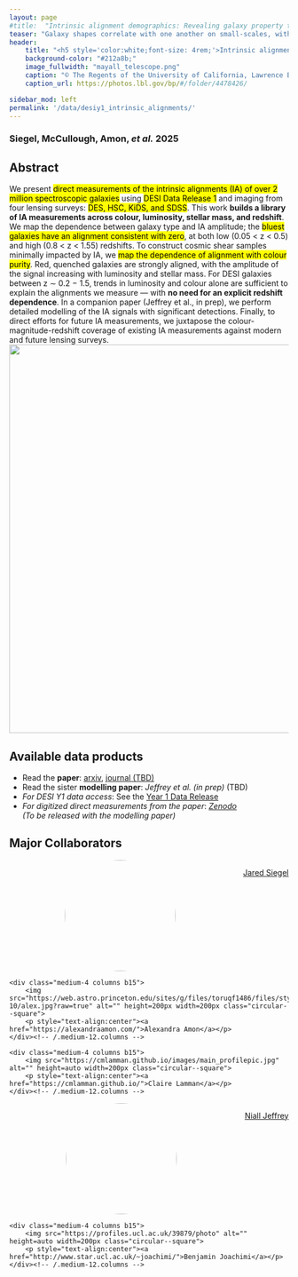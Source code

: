 ```yaml
---
layout: page
#title:  "Intrinsic alignment demographics: Revealing galaxy property trends with DESI Y1"
teaser: "Galaxy shapes correlate with one another on small-scales, with a magnitude that depends on their local environment -- captured by their luminosities, colors, and star formation histories."
header:
    title: "<h5 style='color:white;font-size: 4rem;'>Intrinsic alignment demographics:</h5><br><h4 style='color:white;font-size: 4rem;'>Revealing galaxy propoerty trends with DESI Y1</h4>"
    background-color: "#212a8b;"
    image_fullwidth: "mayall_telescope.png"
    caption: "© The Regents of the University of California, Lawrence Berkeley National Laboratory"
    caption_url: https://photos.lbl.gov/bp/#/folder/4478426/

sidebar_mod: left
permalink: '/data/desiy1_intrinsic_alignments/'
---
```

<script src='https://cdnjs.cloudflare.com/ajax/libs/mathjax/2.7.4/MathJax.js?config=default'></script>
<style>.circular--square { border-radius: 50%; display: block; margin-left: auto; margin-right: auto;}</style>
### Siegel, McCullough, Amon, <em>et al.</em> 2025
## Abstract
We present <mark>direct measurements of the intrinsic alignments (IA) of over 2 million spectroscopic galaxies</mark> using <mark>DESI Data Release 1</mark> and imaging from four lensing surveys: <mark>DES, HSC, KiDS, and SDSS</mark>. This work <strong>builds a library of IA measurements across colour, luminosity, stellar mass, and redshift</strong>. We map the dependence between galaxy type and IA amplitude; the <mark>bluest galaxies have an alignment consistent with zero</mark>, at both low (0.05 < z < 0.5) and high (0.8 < z < 1.55) redshifts. To construct cosmic shear samples minimally impacted by IA, we <mark>map the dependence of alignment with colour purity</mark>. Red, quenched galaxies are strongly aligned, with the amplitude of the signal increasing with luminosity and stellar mass. For DESI galaxies between z ∼ 0.2 − 1.5, trends in luminosity and colour alone are sufficient to explain the alignments we measure — with <strong>no need for an explicit redshift dependence</strong>. In a companion paper (Jeffrey et al., in prep), we perform detailed modelling of the IA signals with significant detections. Finally, to direct efforts for future IA measurements, we juxtapose the colour-magnitude-redshift coverage of existing IA measurements against modern and future lensing surveys.
<img src="{{site.urlimg}}desiy1_summary.png" class="center" height=auto width=700px>

## Available data products
- Read the <strong>paper</strong>: <a href="">arxiv</a>, <a href="">journal (TBD)</a>
- Read the sister <strong>modelling paper</strong>: _Jeffrey et al. (in prep)_ (TBD)
- _For DESI Y1 data access_: See the [Year 1 Data Release](https://data.desi.lbl.gov/doc/releases/dr1/)
- _For digitized direct measurements from the paper_: <a href="">_Zenodo_</a><br>_(To be released with the modelling paper)_

## Major Collaborators
<div class="row t30">
  <div class="medium-4 columns b15">
        <img src="https://img1.wsimg.com/isteam/ip/2ade8e35-e5ea-4528-9ea9-a89813d0f72f/jared_2.jpg/:/cr=t:1.6%25,l:10.73%25,w:80.65%25,h:60.48%25/rs=w:365,h:365,cg:true,m" alt="" height=auto width=200px class="circular--square">
        <p style="text-align:center"><a href="https://jaredcsiegel.github.io/">Jared Siegel</a></p>
    </div><!-- /.medium-12.columns -->
  
    <div class="medium-4 columns b15">
        <img src="https://web.astro.princeton.edu/sites/g/files/toruqf1486/files/styles/3x4_750w_1000h/public/2023-10/alex.jpg?raw=true" alt="" height=200px width=200px class="circular--square">
        <p style="text-align:center"><a href="https://alexandraamon.com/">Alexandra Amon</a></p>
    </div><!-- /.medium-12.columns -->

    <div class="medium-4 columns b15">
        <img src="https://cmlamman.github.io/images/main_profilepic.jpg" alt="" height=auto width=200px class="circular--square">
        <p style="text-align:center"><a href="https://cmlamman.github.io/">Claire Lamman</a></p>
    </div><!-- /.medium-12.columns -->
</div><!-- /.row -->
<div class="row t30">
    <div class="medium-4 columns b15">
        <img src="https://nialljeffrey.github.io/images/headshot_twitter.jpg" alt="" height=auto width=200px class="circular--square">
        <p style="text-align:center"><a href="https://nialljeffrey.github.io/">Niall Jeffrey</a></p>
    </div><!-- /.medium-12.columns -->

    <div class="medium-4 columns b15">
        <img src="https://profiles.ucl.ac.uk/39879/photo" alt="" height=auto width=200px class="circular--square">
        <p style="text-align:center"><a href="http://www.star.ucl.ac.uk/~joachimi/">Benjamin Joachimi</a></p>
    </div><!-- /.medium-12.columns -->
</div><!-- /.row -->
